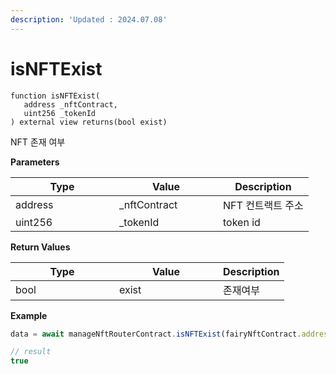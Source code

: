 ```yaml
---
description: 'Updated : 2024.07.08'
---
```


# isNFTExist

```solidity
function isNFTExist(
   address _nftContract, 
   uint256 _tokenId
) external view returns(bool exist)
```



NFT 존재  여부



**Parameters**

<table><thead><tr><th width="150">Type</th><th width="150">Value</th><th>Description</th></tr></thead><tbody><tr><td>address</td><td>_nftContract</td><td>NFT 컨트랙트 주소</td></tr><tr><td>uint256</td><td>_tokenId</td><td>token id</td></tr></tbody></table>



**Return Values**

<table><thead><tr><th width="150">Type</th><th width="150">Value</th><th>Description</th></tr></thead><tbody><tr><td>bool</td><td>exist</td><td>존재여부</td></tr></tbody></table>



**Example**

```javascript
data = await manageNftRouterContract.isNFTExist(fairyNftContract.address, 1)

// result
true
```



